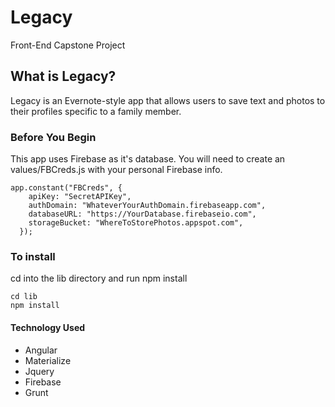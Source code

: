 # Legacy
Front-End Capstone Project

## What is Legacy?
Legacy is an Evernote-style app that allows users to save text and photos to their profiles specific to a family member.

### Before You Begin
This app uses Firebase as it's database. You will need to create an values/FBCreds.js with your personal Firebase info.

```
app.constant("FBCreds", {
    apiKey: "SecretAPIKey",
    authDomain: "WhateverYourAuthDomain.firebaseapp.com",
    databaseURL: "https://YourDatabase.firebaseio.com",
    storageBucket: "WhereToStorePhotos.appspot.com",
  });

```

### To install
cd into the lib directory and run npm install
```
cd lib
npm install
```

#### Technology Used
* Angular
* Materialize
* Jquery
* Firebase
* Grunt




